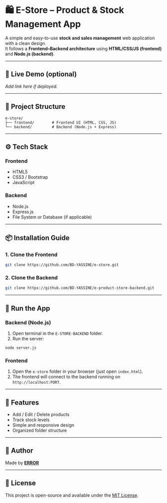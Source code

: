 
# 🛍️ E-Store – Product & Stock Management App

A simple and easy-to-use **stock and sales management** web application with a clean design.  
It follows a **Frontend–Backend architecture** using **HTML/CSS/JS (frontend)** and **Node.js (backend)**.

---

## 🚀 Live Demo (optional)
_Add link here if deployed._

---

## 📁 Project Structure

```
e-store/
├── frontend/        # Frontend UI (HTML, CSS, JS)
└── backend/         # Backend (Node.js + Express)
```

---

## ⚙️ Tech Stack

### Frontend
- HTML5
- CSS3 / Bootstrap 
- JavaScript

### Backend
- Node.js
- Express.js
- File System or Database (if applicable)

---

## 📦 Installation Guide

### 1. Clone the Frontend
```bash
git clone https://github.com/BD-YASSINE/e-store.git
```

### 2. Clone the Backend
```bash
git clone https://github.com/BD-YASSINE/e-product-store-backend.git
```

---

## 🧪 Run the App

### Backend (Node.js)
1. Open terminal in the `E-STORE-BACKEND` folder.
2. Run the server:
```bash
node server.js
```

### Frontend
1. Open the `e-store` folder in your browser (just open `index.html`).
2. The frontend will connect to the backend running on `http://localhost:PORT`.

---

## 📌 Features

- Add / Edit / Delete products
- Track stock levels
- Simple and responsive design
- Organized folder structure

---

## 👤 Author

Made by [**ERROR**](https://github.com/BD-YASSINE)

---

## 📄 License

This project is open-source and available under the [MIT License](LICENSE).
